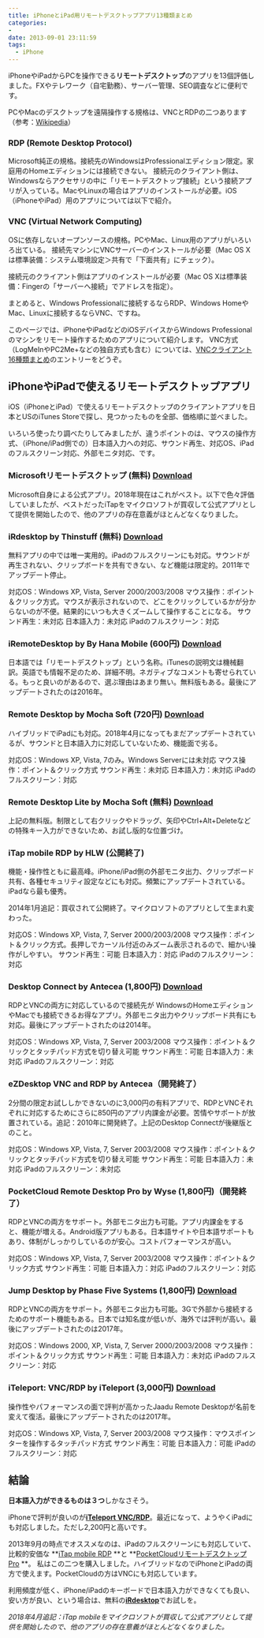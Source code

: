 ```yaml
---
title: iPhoneとiPad用リモートデスクトップアプリ13種類まとめ
categories:
-
date: 2013-09-01 23:11:59
tags:
  - iPhone
---
```


iPhoneやiPadからPCを操作できる**リモートデスクトップ**のアプリを13個評価しました。FXやテレワーク（自宅勤務）、サーバー管理、SEO調査などに便利です。

PCやMacのデスクトップを遠隔操作する規格は、VNCとRDPの二つあります（参考：[Wikipedia](http://ja.wikipedia.org/wiki/Remote_Desktop_Protocol)）

### RDP (Remote Desktop Protocol)

Microsoft純正の規格。接続先のWindowsはProfessionalエディション限定。家庭用のHomeエディションには接続できない。
接続元のクライアント側は、Windowsならアクセサリの中に「リモートデスクトップ接続」という接続アプリが入っている。MacやLinuxの場合はアプリのインストールが必要。iOS（iPhoneやiPad）用のアプリについては以下で紹介。

### VNC (Virtual Network Computing)

OSに依存しないオープンソースの規格。PCやMac、Linux用のアプリがいろいろ出ている。
接続先マシンにVNCサーバーのインストールが必要（Mac OS Xは標準装備：システム環境設定＞共有で「下面共有」にチェック）。

接続元のクライアント側はアプリのインストールが必要（Mac OS Xは標準装備：Fingerの「サーバーへ接続」でアドレスを指定）。

まとめると、Windows Professionalに接続するならRDP、Windows HomeやMac、Linuxに接続するならVNC、ですね。

このページでは、iPhoneやiPadなどのiOSデバイスからWindows Professionalのマシンをリモート操作するためのアプリについて紹介します。
VNC方式（LogMeInやPC2Me+などの独自方式も含む）については、[VNCクライアント16種類まとめ](../vnc-for-ipad-iphone/)のエントリーをどうぞ。

## iPhoneやiPadで使えるリモートデスクトップアプリ

iOS（iPhoneとiPad）で使えるリモートデスクトップのクライアントアプリを日本とUSのiTunes Storeで探し、見つかったものを全部、価格順に並べました。

いろいろ使ったり調べたりしてみましたが、違うポイントのは、マウスの操作方式、（iPhone/iPad側での）日本語入力への対応、サウンド再生、対応OS、iPadのフルスクリーン対応、外部モニタ対応、です。

### Microsoftリモートデスクトップ (無料) [Download](https://itunes.apple.com/jp/app/microsoft-%E3%83%AA%E3%83%A2%E3%83%BC%E3%83%88-%E3%83%87%E3%82%B9%E3%82%AF%E3%83%88%E3%83%83%E3%83%97/id714464092?mt=8)

Microsoft自身による公式アプリ。2018年現在はこれがベスト。以下で色々評価していましたが、ベストだったiTapをマイクロソフトが買収して公式アプリとして提供を開始したので、他のアプリの存在意義がほとんどなくなりました。

### iRdesktop by Thinstuff (無料) [Download](https://itunes.apple.com/jp/app/irdesktop/id311467740?mt=8)

無料アプリの中では唯一実用的。iPadのフルスクリーンにも対応。サウンドが再生されない、クリップボードを共有できない、など機能は限定的。2011年でアップデート停止。

対応OS：Windows XP, Vista, Server 2000/2003/2008
マウス操作：ポイント＆クリック方式。マウスが表示されないので、どこをクリックしているかが分からないのが不便。結果的にいつも大きくズームして操作することになる。</td>
サウンド再生：未対応
日本語入力：未対応
iPadのフルスクリーン：対応

### iRemoteDesktop by By Hana Mobile (600円) [Download](https://itunes.apple.com/jp/app/rimotodesukutoppu/id343556263?mt=8)

日本語では「リモートデスクトップ」という名称。iTunesの説明文は機械翻訳。英語でも情報不足のため、詳細不明。ネガティブなコメントも寄せられている。もっと良いのがあるので、選ぶ理由はあまり無い。無料版もある。最後にアップデートされたのは2016年。

### Remote Desktop by Mocha Soft (720円) [Download](https://itunes.apple.com/jp/app/remote-desktop-rdp/id288362053?mt=8)

ハイブリッドでiPadにも対応。2018年4月になってもまだアップデートされているが、サウンドと日本語入力に対応していないため、機能面で劣る。

対応OS：Windows XP, Vista, 7のみ。Windows Serverには未対応
マウス操作：ポイント＆クリック方式
サウンド再生：未対応
日本語入力：未対応
iPadのフルスクリーン：対応

### Remote Desktop Lite by Mocha Soft (無料) [Download](https://itunes.apple.com/jp/app/remote-desktop-lite-rdp/id288362576?mt=8)

上記の無料版。制限として右クリックやドラッグ、矢印やCtrl+Alt+Deleteなどの特殊キー入力ができないため、お試し版的な位置づけ。

### iTap mobile RDP by HLW (公開終了)

機能・操作性ともに最高峰。iPhone/iPad側の外部モニタ出力、クリップボード共有、各種セキュリティ設定などにも対応。頻繁にアップデートされている。iPadなら最も優秀。

2014年1月追記：買収されて公開終了。マイクロソフトのアプリとして生まれ変わった。

対応OS：Windows XP, Vista, 7, Server 2000/2003/2008
マウス操作：ポイント＆クリック方式。長押しでカーソル付近のみズーム表示されるので、細かい操作がしやすい。
サウンド再生：可能
日本語入力：対応
iPadのフルスクリーン：対応

### Desktop Connect by Antecea (1,800円) [Download](https://itunes.apple.com/jp/app/desktop-connect/id364907570?mt=8)

RDPとVNCの両方に対応しているので接続先が WindowsのHomeエディションやMacでも接続できるお得なアプリ。外部モニタ出力やクリップボード共有にも対応。最後にアップデートされたのは2014年。

対応OS：Windows XP, Vista, 7, Server 2003/2008
マウス操作：ポイント＆クリックとタッチパッド方式を切り替え可能
サウンド再生：可能
日本語入力：未対応
iPadのフルスクリーン：対応

### eZDesktop VNC and RDP by Antecea（開発終了）

2分間の限定お試ししかできないのに3,000円の有料アプリで、RDPとVNCそれぞれに対応するためにさらに850円のアプリ内課金が必要。苦情やサポートが放置されている。追記：2010年に開発終了。上記のDesktop Connectが後継版とのこと。

対応OS：Windows XP, Vista, 7, Server 2003/2008
マウス操作：ポイント＆クリックとタッチパッド方式を切り替え可能
サウンド再生：可能
日本語入力：未対応
iPadのフルスクリーン：未対応

### PocketCloud Remote Desktop Pro by Wyse (1,800円)（開発終了）

RDPとVNCの両方をサポート。外部モニタ出力も可能。アプリ内課金をすると、機能が増える。Android版アプリもある。日本語サイトや日本語サポートもあり、体制がしっかりしているのが安心。コストパフォーマンスが高い。

対応OS：Windows XP, Vista, 7, Server 2003/2008
マウス操作：ポイント＆クリック方式
サウンド再生：可能
日本語入力：対応
iPadのフルスクリーン：対応

### Jump Desktop by Phase Five Systems (1,800円) [Download](https://itunes.apple.com/jp/app/jump-desktop-remote-desktop/id364876095?mt=8)

RDPとVNCの両方をサポート。外部モニタ出力も可能。3Gで外部から接続するためのサポート機能もある。日本では知名度が低いが、海外では評判が高い。最後にアップデートされたのは2017年。

対応OS：Windows 2000, XP, Vista, 7, Server 2000/2003/2008
マウス操作：ポイント＆クリック方式
サウンド再生：可能
日本語入力：未対応
iPadのフルスクリーン：対応

### iTeleport: VNC/RDP by iTeleport (3,000円) [Download](https://itunes.apple.com/jp/app/iteleport-vnc-rdp/id286470485?mt=8)

操作性やパフォーマンスの面で評判が高かったJaadu Remote Desktopが名前を変えて復活。最後にアップデートされたのは2017年。

対応OS：Windows XP, Vista, 7, Server 2003/2008
マウス操作：マウスポインターを操作するタッチパッド方式
サウンド再生：可能
日本語入力：可能
iPadのフルスクリーン：対応

## 結論

**日本語入力ができるものは３つ**しかなさそう。

iPhoneで評判が良いのが[**iTeleport VNC/RDP**](https://itunes.apple.com/jp/app/iteleport-vnc-rdp/id286470485?mt=8)。最近になって、ようやくiPadにも対応しました。ただし2,200円と高いです。

2013年9月の時点でオススメなのは、iPadのフルスクリーンにも対応していて、比較的安価な **[iTap mobile RDP](https://itunes.apple.com/jp/app/itap-mobile-rdp-remote-desktop/id317062064?mt=8) **と **[PocketCloudリモートデスクトップPro](https://itunes.apple.com/jp/app/pocketcloud-rimotodesukutoppu/id326512817?mt=8) **。
私はこの二つを購入しました。ハイブリッドなのでiPhoneとiPadの両方で使えます。PocketCloudの方はVNCにも対応しています。

利用頻度が低く、iPhone/iPadのキーボードで日本語入力ができなくても良い、安い方が良い、という場合は、無料の[**iRdesktop**](https://itunes.apple.com/jp/app/irdesktop/id311467740?mt=8)でお試しを。

_2018年4月追記：iTap mobileをマイクロソフトが買収して公式アプリとして提供を開始したので、他のアプリの存在意義がほとんどなくなりました。_